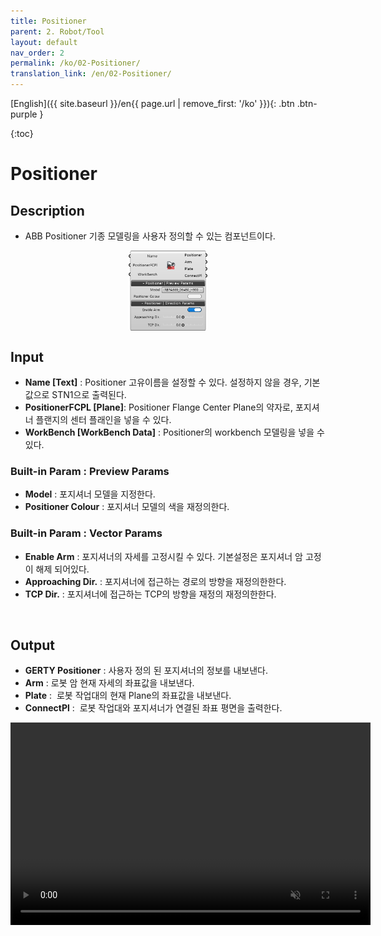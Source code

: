 ```yaml
---
title: Positioner
parent: 2. Robot/Tool
layout: default
nav_order: 2
permalink: /ko/02-Positioner/
translation_link: /en/02-Positioner/
---
```


[English]({{ site.baseurl }}/en{{ page.url | remove_first: '/ko' }}){: .btn .btn-purple }
<!-- [한국어]({{ site.baseurl }}/ko{{ page.url | remove_first: '/en' }}){: .btn .btn-purple } -->

{:toc}
# Positioner

## Description

* ABB Positioner 기종 모델링을 사용자 정의할 수 있는 컴포넌트이다.

<p align="center">  <img src="/assets/images/Positioner.png" align="center" width="25%"></p>

## Input

* **Name [Text]** : Positioner 고유이름을 설정할 수 있다. 설정하지 않을 경우, 기본값으로 STN1으로 출력된다.
* **PositionerFCPL [Plane]**: Positioner Flange Center Plane의 약자로, 포지셔너 플랜지의 센터 플래인을 넣을 수 있다.
* **WorkBench [WorkBench Data]** : Positioner의 workbench 모델링을 넣을 수 있다.

### Built-in Param : Preview Params​

* **Model** : 포지셔너 모델을 지정한다.
* **Positioner Colour** : 포지셔너 모델의 색을 재정의한다.

### Built-in Param : Vector Params​

* **Enable Arm** : 포지셔너의 자세를 고정시킬 수 있다. 기본설정은 포지셔너 암 고정이 해제 되어있다.
* **Approaching Dir.** : 포지셔너에 접근하는 경로의 방향을 재정의한한다.
* **TCP Dir.** : 포지셔너에 접근하는 TCP의 방향을 재정의 재정의한한다.
<br>

## Output

* **GERTY Positioner** : 사용자 정의 된 포지셔너의 정보를 내보낸다.
* **Arm** : 로봇 암 현재 자세의 좌표값을 내보낸다.
* **Plate** :  로봇 작업대의 현재 Plane의 좌표값을 내보낸다.
* **ConnectPl** :  로봇 작업대와 포지셔너가 연결된 좌표 평면을 출력한다.

<p align="center"> 
<video src="/assets/images/Workbench_gif.mp4" width="576px" height="324px" autoplay=1 muted=1 loop=1 align="center">
</video>
</p>
